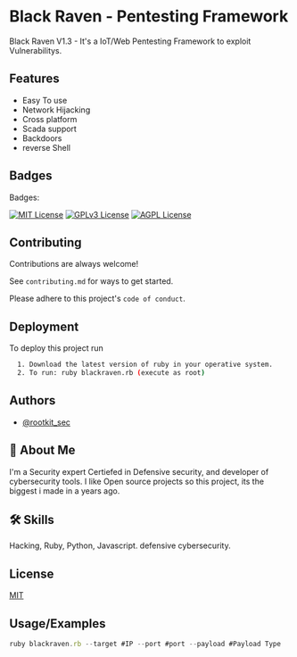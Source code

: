 
# Black Raven -  Pentesting Framework

Black Raven V1.3 - It's a IoT/Web Pentesting Framework to exploit Vulnerabilitys.




## Features

- Easy To use
- Network Hijacking
- Cross platform
- Scada support
- Backdoors
- reverse Shell


## Badges

Badges: 

[![MIT License](https://img.shields.io/badge/License-MIT-green.svg)](https://choosealicense.com/licenses/mit/)
[![GPLv3 License](https://img.shields.io/badge/License-GPL%20v3-yellow.svg)](https://opensource.org/licenses/)
[![AGPL License](https://img.shields.io/badge/license-AGPL-blue.svg)](http://www.gnu.org/licenses/agpl-3.0)



## Contributing

Contributions are always welcome!

See `contributing.md` for ways to get started.

Please adhere to this project's `code of conduct`.


## Deployment

To deploy this project run

```bash
  1. Download the latest version of ruby in your operative system.
  2. To run: ruby blackraven.rb (execute as root)

```


## Authors

- [@rootkit_sec](https://www.github.com/retr0security)






## 🚀 About Me
I'm a Security expert Certiefed in Defensive security, and developer of cybersecurity tools.
I like Open source projects so this project, its the biggest i made in a years ago.



## 🛠 Skills
Hacking, Ruby, Python, Javascript.
defensive cybersecurity.


## License

[MIT](https://choosealicense.com/licenses/mit/)


## Usage/Examples

```javascript
ruby blackraven.rb --target #IP --port #port --payload #Payload Type
```

